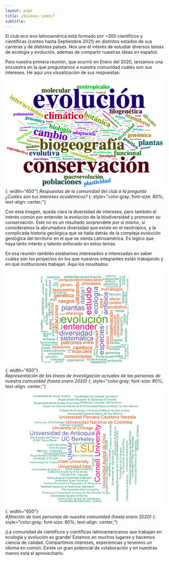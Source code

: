 ```yaml
---
layout: page
title: ¿Quiénes somos?
subtitle: 
---
```


El club eco-evo latinoamérica está formado por ~300 científicos y científicas (conteo hasta Septiembre 2021) en distintos estados de sus carreras y de distintos países. Nos une el interés de estudiar diversos temas de ecología y evolución, ademas de compartir nuestras ideas en español. 

Para nuestra primera reunión, que ocurrió en Enero del 2020, lanzamos una encuestra en la que preguntamos a nuestra comunidad cuáles son sus intereses. He aquí una visualización de sus respuestas:

![intereses](/assets/img/intereses.png){: width="650"}
*Respuestas de la comunidad del club a la pregunta ¿Cuáles son tus intereses académicos?*
{: style="color:gray; font-size: 80%; text-align: center;"}

Con esta imagen, queda clara la diversidad de intereses, pero también el interés común por entender la evolución de la biodiversidad y promover su conservación. Este no es un resultado sorprendete por sí mismo, si consideramos la abrumadora diversidad que existe en el neotrópico, y la complicada historia geológica que se halla detrás de la compleja evolución geológica del territorio en el que se sienta Latinoamérica. Es lógico que haya tanto interés y talento enfocado en estos temas.

En esa reunión también estábamos interesados e interesadas en saber cuáles son los proyectos en los que nuestros integrantes están trabajando y en qué instituciones trabajan. Aquí los resultados:

![que hacemos](/assets/img/Que_hacemos.png){: width="650"}  
*Representación de las líneas de investigación actuales de las personas de nuestra comunidad (hasta enero 2020)*
{: style="color:gray; font-size: 80%; text-align: center;"}
![donde estamos](/assets/img/Instituciones.png){: width="650"}  
*Afiliación de loas personas de nuestra comunidad (hasta enero 2020)*
{: style="color:gray; font-size: 80%; text-align: center;"}

¡La comunidad de científicos y científicas latinoamericanos que trabajan en ecología y evolución es grande! Estamos en muchos lugares y hacemos ciencia de calidad. Compartimos intereses, experiencias y tenemos un idioma en común. Existe un gran potencial de colaboración y en nuestras manos está el aprovecharlo. 